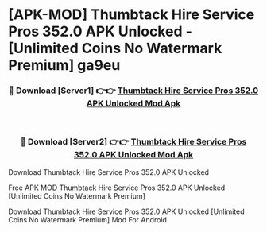# [APK-MOD] Thumbtack  Hire Service Pros 352.0 APK Unlocked - [Unlimited Coins No Watermark Premium] ga9eu



<div align="center">
<h3>🔴 Download [Server1] 👉👉 <a href="https://momento.my/?title=Thumbtack__Hire_Service_Pros_352.0_APK_Unlocked">Thumbtack  Hire Service Pros 352.0 APK Unlocked Mod Apk</a></h3><br>

<h3>🔴 Download [Server2] 👉👉 <a href="https://momento.my/?title=Thumbtack__Hire_Service_Pros_352.0_APK_Unlocked">Thumbtack  Hire Service Pros 352.0 APK Unlocked Mod Apk</a></h3>
</div>



Download Thumbtack  Hire Service Pros 352.0 APK Unlocked 

Free APK MOD Thumbtack  Hire Service Pros 352.0 APK Unlocked [Unlimited Coins No Watermark Premium]

Download Thumbtack  Hire Service Pros 352.0 APK Unlocked [Unlimited Coins No Watermark Premium] Mod For Android
